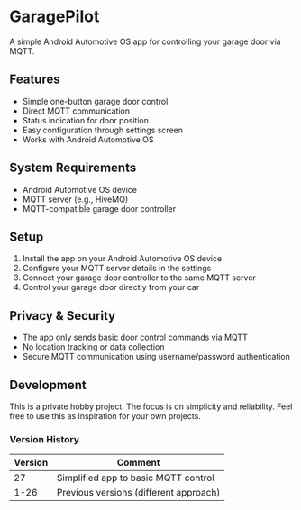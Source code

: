 # GaragePilot

A simple Android Automotive OS app for controlling your garage door via MQTT.

## Features

- Simple one-button garage door control
- Direct MQTT communication
- Status indication for door position
- Easy configuration through settings screen
- Works with Android Automotive OS

## System Requirements

- Android Automotive OS device
- MQTT server (e.g., HiveMQ)
- MQTT-compatible garage door controller

## Setup

1. Install the app on your Android Automotive OS device
2. Configure your MQTT server details in the settings
3. Connect your garage door controller to the same MQTT server
4. Control your garage door directly from your car

## Privacy & Security

- The app only sends basic door control commands via MQTT
- No location tracking or data collection
- Secure MQTT communication using username/password authentication

## Development

This is a private hobby project. The focus is on simplicity and reliability.
Feel free to use this as inspiration for your own projects.

### Version History
| Version | Comment |
| --- | --- |
| 27 | Simplified app to basic MQTT control |
| 1-26 | Previous versions (different approach) |